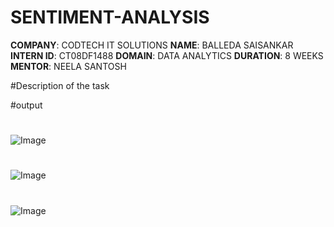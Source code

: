 # SENTIMENT-ANALYSIS
**COMPANY**: CODTECH IT SOLUTIONS
**NAME**: BALLEDA SAISANKAR
**INTERN ID**: CT08DF1488
**DOMAIN**: DATA ANALYTICS
**DURATION**: 8 WEEKS
**MENTOR**: NEELA SANTOSH


#Description of the task


#output
#
![Image](https://github.com/user-attachments/assets/ea93f931-0a48-46bf-909a-43ef1b6a1dde)

#
![Image](https://github.com/user-attachments/assets/5726d816-1a69-4377-a6de-8f7d2329b76e)

#
![Image](https://github.com/user-attachments/assets/809ec0a6-5aba-44d4-8dc8-5085a27e3739)
